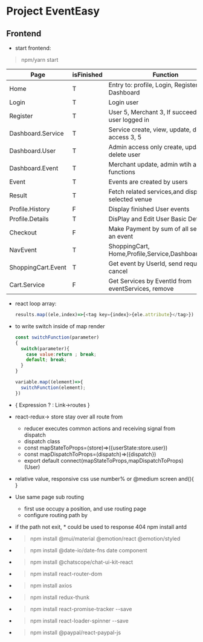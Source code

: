 # Project EventEasy
## Frontend
- start frontend: 
>npm/yarn start

| Page               | isFinished | Function                                            |
| ---                | ---        | ---                                                 |
| Home               | T          | Entry to: profile, Login, Register, Dashboard       |
| Login              | T          | Login user                                          |
| Register           | T          | User 5, Merchant 3, If succeed -> get user logged in| 
| Dashboard.Service  | T          | Service create, view, update, delete access 3, 5    |
| Dashboard.User     | T          | Admin access only create, update, delete user       |
| Dashboard.Event    | T          | Merchant update, admin wtih all functions           |
| Event              | T          | Events are created by users                         |
| Result             | T          | Fetch related services,and display selected venue   |
| Profile.History    | F          | Display finished User events                        |
| Profile.Details    | T          | DisPlay and Edit User Basic Details                 |
| Checkout           | F          | Make Payment by sum of all services of an event     |
| NavEvent           | T          | ShoppingCart, Home,Profile,Service,Dashboard,Loggin |
| ShoppingCart.Event | T          | Get event by UserId, send request, cancel           |
| Cart.Service       | F          | Get Services by EventId from eventServices, remove  |

- react loop array:
  ```javascript
  results.map((ele,index)=>{<tag key={index}>{ele.attribute}</tag>})
  ```
- to write switch inside of map render
  ```javascript
  const switchFunction(parameter)
  {
    switch(parameter){
      case value:return ; break;
      default; break;
    }
  }

  variable.map((element)=>{
    switchFunction(element);
  })
  ```
- { Expression ? : Link->routes }

- react-redux-> store stay over all route from <Outlet/>
  - reducer executes common actions and receiving signal from dispatch
  - dispatch class  
  - const mapStateToProps=(store)=>({userState:store.user})
  - const mapDispatchToProps=(dispatch)=>({dispatch})
  - export default connect(mapStateToProps,mapDispatchToProps)(User)

- relative value, responsive css use number% or @medium screen and(){  }
- Use <Outlet/> same page sub routing
    - first use <Outlet/> occupy a position, and use <Link/>  routing page
    - configure routing path by <Route> <Route/> </Route>
- if the path not exit, * could be used to response 404
 npm install antd
- > npm install @mui/material @emotion/react @emotion/styled
- > npm install @date-io/date-fns date component
- > npm install @chatscope/chat-ui-kit-react
- > npm install react-router-dom
- > npm install axios
- > npm install redux-thunk
- > npm install react-promise-tracker --save
- > npm install react-loader-spinner --save
- > npm install @paypal/react-paypal-js